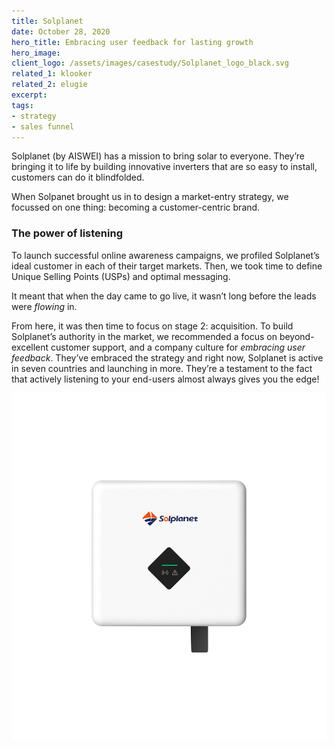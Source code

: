 ```yaml
---
title: Solplanet
date: October 28, 2020
hero_title: Embracing user feedback for lasting growth
hero_image: 
client_logo: /assets/images/casestudy/Solplanet_logo_black.svg
related_1: klooker
related_2: elugie
excerpt:
tags:
- strategy
- sales funnel
---
```


<p class="lead">
Solplanet (by AISWEI) has a mission to bring solar to everyone. They’re bringing it to life by building innovative inverters that are so easy to install, customers can do it blindfolded.

When Solpanet brought us in to design a market-entry strategy, we focussed on one thing: becoming a customer-centric brand. 
</p>

### The power of listening

To launch successful online awareness campaigns, we profiled Solplanet’s ideal customer in each of their target markets. Then, we took time to define Unique Selling Points (USPs) and optimal messaging.

It meant that when the day came to go live, it wasn’t long before the leads were *flowing* in.

From here, it was then time to focus on stage 2: acquisition. To build Solplanet’s authority in the market, we recommended a focus on beyond-excellent customer support, and a company culture for *embracing user feedback*. They’ve embraced the strategy and right now, Solplanet is active in seven countries and launching in more. They’re a testament to the fact that actively listening to your end-users almost always gives you the edge!

![](/assets/images/casestudy/Solplanet_inverter.png)

